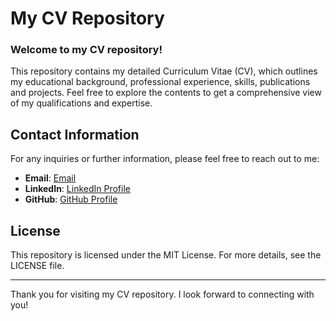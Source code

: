 # My CV Repository

### Welcome to my CV repository! 

This repository contains my detailed Curriculum Vitae (CV), which outlines my educational background, professional experience, skills, publications and projects. Feel free to explore the contents to get a comprehensive view of my qualifications and expertise.


## Contact Information

For any inquiries or further information, please feel free to reach out to me:

- **Email**: [Email](mailto:adriandc1989@gmail.com)
- **LinkedIn**: [LinkedIn Profile](https://www.linkedin.com/in/adrian-dominguez-castro-44b51a221/)
- **GitHub**: [GitHub Profile](https://github.com/DrAdrianDC)



## License

This repository is licensed under the MIT License. For more details, see the LICENSE file.

---

Thank you for visiting my CV repository. I look forward to connecting with you!

